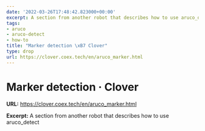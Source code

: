 ```yaml
---
date: '2022-03-26T17:48:42.823000+00:00'
excerpt: A section from another robot that describes how to use aruco_detect
tags:
- aruco
- aruco-detect
- how-to
title: "Marker detection \xB7 Clover"
type: drop
url: https://clover.coex.tech/en/aruco_marker.html
---
```


# Marker detection · Clover

**URL:** https://clover.coex.tech/en/aruco_marker.html

**Excerpt:** A section from another robot that describes how to use aruco_detect
